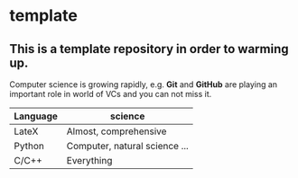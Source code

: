 # template
## This is a template repository in order to warming up. 
Computer science is growing rapidly, e.g. **Git** and **GitHub** are playing an important role in world of VCs and you can not miss it. 

Language | science
------------ | -------------
LateX | Almost, comprehensive 
Python | Computer, natural science ...
C/C++ | Everything

